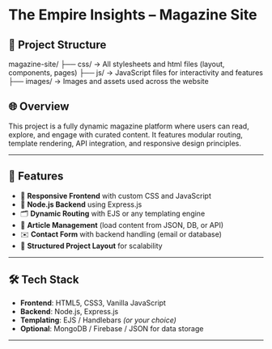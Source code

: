 # The Empire Insights – Magazine Site
## 📁 Project Structure
magazine-site/
├── css/        → All stylesheets and html files (layout, components, pages)
├── js/         → JavaScript files for interactivity and features
├── images/     → Images and assets used across the website
## 🌐 Overview

This project is a fully dynamic magazine platform where users can read, explore, and engage with curated content. It features modular routing, template rendering, API integration, and responsive design principles.

---
## 🚀 Features

- 📱 **Responsive Frontend** with custom CSS and JavaScript
- 🧠 **Node.js Backend** using Express.js
- 🗂️ **Dynamic Routing** with EJS or any templating engine
- 📰 **Article Management** (load content from JSON, DB, or API)
- ✉️ **Contact Form** with backend handling (email or database)
- 📁 **Structured Project Layout** for scalability

---
## 🛠️ Tech Stack

- **Frontend**: HTML5, CSS3, Vanilla JavaScript
- **Backend**: Node.js, Express.js
- **Templating**: EJS / Handlebars *(or your choice)*
- **Optional**: MongoDB / Firebase / JSON for data storage

---
